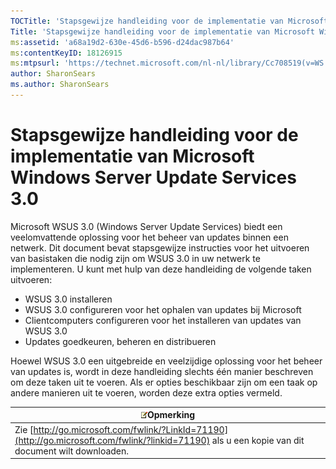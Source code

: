 ```yaml
---
TOCTitle: 'Stapsgewijze handleiding voor de implementatie van Microsoft Windows Server Update Services 3.0'
Title: 'Stapsgewijze handleiding voor de implementatie van Microsoft Windows Server Update Services 3.0'
ms:assetid: 'a68a19d2-630e-45d6-b596-d24dac987b64'
ms:contentKeyID: 18126915
ms:mtpsurl: 'https://technet.microsoft.com/nl-nl/library/Cc708519(v=WS.10)'
author: SharonSears
ms.author: SharonSears
---
```


Stapsgewijze handleiding voor de implementatie van Microsoft Windows Server Update Services 3.0
===============================================================================================

Microsoft WSUS 3.0 (Windows Server Update Services) biedt een veelomvattende oplossing voor het beheer van updates binnen een netwerk. Dit document bevat stapsgewijze instructies voor het uitvoeren van basistaken die nodig zijn om WSUS 3.0 in uw netwerk te implementeren. U kunt met hulp van deze handleiding de volgende taken uitvoeren:

-   WSUS 3.0 installeren
-   WSUS 3.0 configureren voor het ophalen van updates bij Microsoft
-   Clientcomputers configureren voor het installeren van updates van WSUS 3.0
-   Updates goedkeuren, beheren en distribueren

Hoewel WSUS 3.0 een uitgebreide en veelzijdige oplossing voor het beheer van updates is, wordt in deze handleiding slechts één manier beschreven om deze taken uit te voeren. Als er opties beschikbaar zijn om een taak op andere manieren uit te voeren, worden deze extra opties vermeld.

| ![](/security-updates/images/Cc708519.note(WS.10).gif)Opmerking                                                                         |
|----------------------------------------------------------------------------------------------------------------------------------------------------|
| Zie [http://go.microsoft.com/fwlink/?LinkId=71190](http://go.microsoft.com/fwlink/?linkid=71190) als u een kopie van dit document wilt downloaden. |
